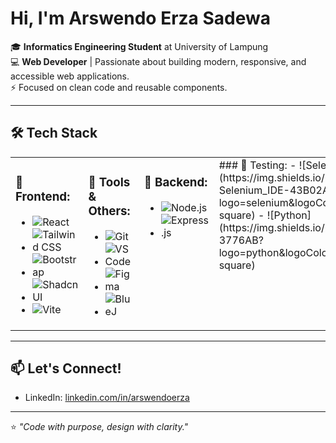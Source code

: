 # Hi, I'm Arswendo Erza Sadewa

🎓 **Informatics Engineering Student** at University of Lampung  
💻 **Web Developer** | Passionate about building modern, responsive, and accessible web applications.  
⚡ Focused on clean code and reusable components.

---

## 🛠️ Tech Stack

<table>
  <tr>
    <td valign="top">

### 🚀 Frontend:
- ![React](https://img.shields.io/badge/-React-61DAFB?logo=react&logoColor=white&style=flat-square)  
- ![Tailwind CSS](https://img.shields.io/badge/-Tailwind_CSS-38B2AC?logo=tailwind-css&logoColor=white&style=flat-square)  
- ![Bootstrap](https://img.shields.io/badge/-Bootstrap-7952B3?logo=bootstrap&logoColor=white&style=flat-square)  
- ![Shadcn UI](https://img.shields.io/badge/-Shadcn_UI-000000?style=flat-square)  
- ![Vite](https://img.shields.io/badge/-Vite-646CFF?logo=vite&logoColor=white&style=flat-square)  
  </td>
  <td valign="top">
### 🔧 Tools & Others:
- ![Git](https://img.shields.io/badge/-Git-F05032?logo=git&logoColor=white&style=flat-square)  
- ![VS Code](https://img.shields.io/badge/-VS_Code-007ACC?logo=visual-studio-code&logoColor=white&style=flat-square)  
- ![Figma](https://img.shields.io/badge/-Figma-F24E1E?logo=figma&logoColor=white&style=flat-square)  
- ![BlueJ](https://img.shields.io/badge/-BlueJ-002A5C?style=flat-square)  

</td>
<td valign="top">

### 🧠 Backend:
- ![Node.js](https://img.shields.io/badge/-Node.js-339933?logo=node.js&logoColor=white&style=flat-square)  
- ![Express.js](https://img.shields.io/badge/-Express.js-000000?logo=express&logoColor=white&style=flat-square)  

</td>
<td valign="top">
### 🧪 Testing:
- ![Selenium IDE](https://img.shields.io/badge/-Selenium_IDE-43B02A?logo=selenium&logoColor=white&style=flat-square)  
- ![Python](https://img.shields.io/badge/-Python-3776AB?logo=python&logoColor=white&style=flat-square)

</td>
</tr>
</table>

---

## 📫 Let's Connect!

- LinkedIn: [linkedin.com/in/arswendoerza](https://www.linkedin.com/in/arswendo-erza-sadewa-71ba172b7/)

---

⭐️ _"Code with purpose, design with clarity."_
